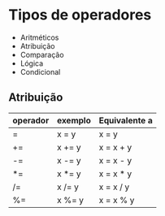 # Tipos de operadores

- Aritméticos
- Atribuição
- Comparação
- Lógica
- Condicional

## Atribuição

operador | exemplo | Equivalente a
---------|---------|--------------
= | x = y | x = y
+= | x += y | x = x + y
-= | x -= y | x = x - y
*= | x *= y | x = x * y
/= | x /= y | x = x / y
%= | x %= y | x = x % y